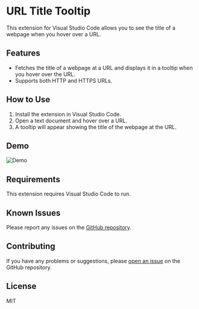 # URL Title Tooltip

This extension for Visual Studio Code allows you to see the title of a webpage when you hover over a URL.

## Features

- Fetches the title of a webpage at a URL and displays it in a tooltip when you hover over the URL.
- Supports both HTTP and HTTPS URLs.

## How to Use

1. Install the extension in Visual Studio Code.
2. Open a text document and hover over a URL.
3. A tooltip will appear showing the title of the webpage at the URL.

## Demo

![Demo](./demo.gif)

## Requirements

This extension requires Visual Studio Code to run.

## Known Issues

Please report any issues on the [GitHub repository](https://github.com/baruchiro/url-title-preview/issues/new).

## Contributing

If you have any problems or suggestions, please [open an issue](https://github.com/baruchiro/url-title-preview/issues/new) on the GitHub repository.

## License

MIT
